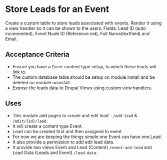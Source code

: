 # Store Leads for an Event

Create a custom table to store leads associated with events. Render it using
a view handler so it can be shown to the users. Fields: Lead ID (auto incremented), Event Node ID (Reference nid), Full Name(textfield) and Email.

## Acceptance Criteria

- Ensure you have a `Event` content type setup, to which these leads will link to.
- The custom database table should be setup on module install and be deleted on module uninstall.
- Expose the leads data to Drupal Views using custom view handlers.

## Uses
- This module add pages to create and edit lead - `/add-lead` & `/edit/{id}/lead`.
- It will create a content type Event.
- Lead can be created first and then assigned to event.
- For now we are keeping the things simple one Event can have one Lead.
- It also provide a permission to add edit lead data.
- It provide two views Event and Lead (Content) `/event-and-lead` and Lead Data (Leads and Event) `/lead-data`.

